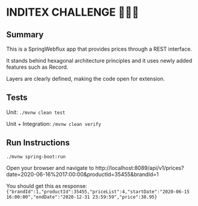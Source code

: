 # INDITEX CHALLENGE 👨🏻‍💻

## Summary

This is a SpringWebflux app that provides prices through a REST interface.

It stands behind hexagonal architecture principles and it uses newly added features such as Record.

Layers are clearly defined, making the code open for extension.

## Tests

Unit: `./mvnw clean test`

Unit + Integration: `/mvnw clean verify`

## Run Instructions

`./mvnw spring-boot:run`

Open your browser and navigate to http://localhost:8089/api/v1/prices?date=2020-06-16%2017:00:00&productId=35455&brandId=1

You should get this as response:
`{"brandId":1,"productId":35455,"priceList":4,"startDate":"2020-06-15 16:00:00","endDate":"2020-12-31 23:59:59","price":38.95}`
